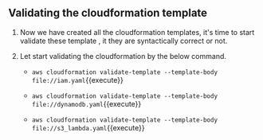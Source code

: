 ## Validating the cloudformation template

1. Now we have created all the cloudformation templates, it's time to start validate these template , it they are syntactically correct or not.

2. Let start validating the cloudformation by the below command.

	- `aws cloudformation validate-template --template-body file://iam.yaml`{{execute}}

	- `aws cloudformation validate-template --template-body file://dynamodb.yaml`{{execute}}

	- `aws cloudformation validate-template --template-body file://s3_lambda.yaml`{{execute}}

	
